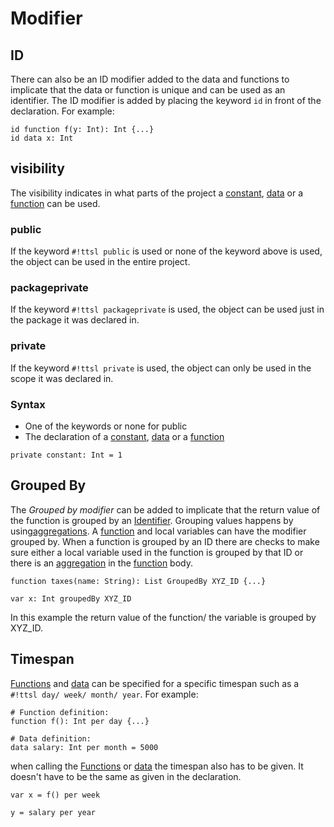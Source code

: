 # Modifier

## ID

There can also be an ID modifier added to the data and functions to implicate that the data or function is unique and can be used as an identifier. The ID modifier is added by placing the keyword `id` in front of the declaration. For example:

```ttsl
id function f(y: Int): Int {...}
id data x: Int
```

## visibility

The visibility indicates in what parts of the project a [constant][Constants], [data][Data] or a [function][Functions] can be used.

### public

If the keyword `#!ttsl public` is used or none of the keyword above is used, the object can be used in the entire project.

### packageprivate

If the keyword `#!ttsl packageprivate` is used, the object can be used just in the package it was declared in.

### private

If the keyword `#!ttsl private` is used, the object can only be used in the scope it was declared in.

### Syntax

- One of the keywords or none for public
- The declaration of a [constant][Constants], [data][Data] or a [function][Functions]

```ttsl
private constant: Int = 1
```

## Grouped By

The _Grouped by modifier_ can be added to implicate that the return value of the function is grouped by an [Identifier](#id). Grouping values happens by using[aggregations][Aggregation]. A [function][Functions] and local variables can have the modifier grouped by. When a function is grouped by an ID there are checks to make sure either a local variable used in the function is grouped by that ID or there is an [aggregation][Aggregation] in the [function][Functions] body.

```ttsl
function taxes(name: String): List GroupedBy XYZ_ID {...}

var x: Int groupedBy XYZ_ID
```

In this example the return value of the function/ the variable is grouped by XYZ_ID.

## Timespan

[Functions][Functions] and [data][Data] can be specified for a specific timespan such as a `#!ttsl day/ week/ month/ year`. For example:

```ttsl
# Function definition:
function f(): Int per day {...}

# Data definition:
data salary: Int per month = 5000
```

when calling the [Functions][Functions] or [data][Data] the timespan also has to be given. It doesn't have to be the same as given in the declaration.

```ttsl
var x = f() per week

y = salary per year
```


[Constants]:constants.md
[Data]:data.md
[Functions]:functions.md
[Aggregation]: aggregations.md
